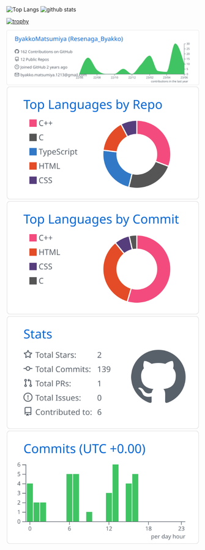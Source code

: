 <p align="left"> 
  <img alt="Top Langs" height="150px" src="https://github-readme-stats.vercel.app/api/top-langs/?username=ByakkoMatsumiya&layout=compact&count_private=true&show_icons=true" />
  <img alt="github stats" height="150px" src="https://github-readme-stats.vercel.app/api?username=ByakkoMatsumiya&count_private=true&show_icons=true&show_icons=true" />
</p>

[![trophy](https://github-profile-trophy.vercel.app/?username=ByakkoMatsumiya&column=7)](https://github.com/ryo-ma/github-profile-trophy)

[![](https://raw.githubusercontent.com/ByakkoMatsumiya/ByakkoMatsumiya/main/profile-summary-card-output/github/0-profile-details.svg)](https://github.com/vn7n24fzkq/github-profile-summary-cards)
[![](https://raw.githubusercontent.com/ByakkoMatsumiya/ByakkoMatsumiya/main/profile-summary-card-output/github/1-repos-per-language.svg)](https://github.com/vn7n24fzkq/github-profile-summary-cards) [![](https://raw.githubusercontent.com/ByakkoMatsumiya/ByakkoMatsumiya/main/profile-summary-card-output/github/2-most-commit-language.svg)](https://github.com/vn7n24fzkq/github-profile-summary-cards)
[![](https://raw.githubusercontent.com/ByakkoMatsumiya/ByakkoMatsumiya/main/profile-summary-card-output/github/3-stats.svg)](https://github.com/vn7n24fzkq/github-profile-summary-cards) [![](https://raw.githubusercontent.com/ByakkoMatsumiya/ByakkoMatsumiya/main/profile-summary-card-output/github/4-productive-time.svg)](https://github.com/vn7n24fzkq/github-profile-summary-cards)
